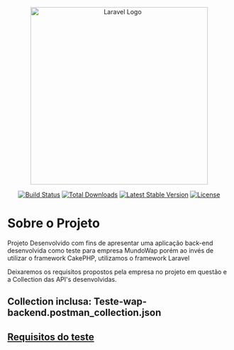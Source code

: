 <p align="center"><a href="https://laravel.com" target="_blank"><img src="https://raw.githubusercontent.com/laravel/art/master/logo-lockup/5%20SVG/2%20CMYK/1%20Full%20Color/laravel-logolockup-cmyk-red.svg" width="400" alt="Laravel Logo"></a></p>

<p align="center">
<a href="https://github.com/laravel/framework/actions"><img src="https://github.com/laravel/framework/workflows/tests/badge.svg" alt="Build Status"></a>
<a href="https://packagist.org/packages/laravel/framework"><img src="https://img.shields.io/packagist/dt/laravel/framework" alt="Total Downloads"></a>
<a href="https://packagist.org/packages/laravel/framework"><img src="https://img.shields.io/packagist/v/laravel/framework" alt="Latest Stable Version"></a>
<a href="https://packagist.org/packages/laravel/framework"><img src="https://img.shields.io/packagist/l/laravel/framework" alt="License"></a>
</p>

# Sobre o Projeto

Projeto Desenvolvido com fins de apresentar uma aplicação back-end desenvolvida como teste para empresa MundoWap porém ao invés de utilizar o framework CakePHP, utilizamos o framework Laravel

Deixaremos os requisitos propostos pela empresa no projeto em questão e a Collection das API's desenvolvidas.

## Collection inclusa: Teste-wap-backend.postman_collection.json

<a href="https://drive.google.com/drive/folders/1Poe8xZh16rb8u1Uf26RvpNevnD3C66t2">
<h2>Requisitos do teste</h2>
